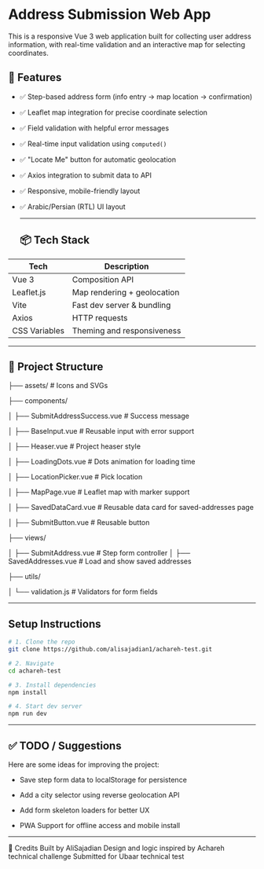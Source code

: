 # Address Submission Web App

This is a responsive Vue 3 web application built for collecting user address information, with real-time validation and an interactive map for selecting coordinates.  

## 🚀 Features
- ✅ Step-based address form (info entry → map location → confirmation)
- ✅ Leaflet map integration for precise coordinate selection
- ✅ Field validation with helpful error messages
- ✅ Real-time input validation using `computed()`
- ✅ "Locate Me" button for automatic geolocation
- ✅ Axios integration to submit data to API
- ✅ Responsive, mobile-friendly layout
- ✅ Arabic/Persian (RTL) UI layout

  ----------

  ## 📦 Tech Stack

| Tech           | Description                          |
|----------------|--------------------------------------|
| Vue 3          | Composition API                      |
| Leaflet.js     | Map rendering + geolocation          |
| Vite           | Fast dev server & bundling           |
| Axios          | HTTP requests                        |
| CSS Variables  | Theming and responsiveness           |

---------------

## 📂 Project Structure

├── assets/ # Icons and SVGs

├── components/

│ ├── SubmitAddressSuccess.vue # Success message

│ ├── BaseInput.vue # Reusable input with error support

│ ├── Heaser.vue # Project heaser style

│ ├── LoadingDots.vue # Dots animation for loading time

│ ├── LocationPicker.vue # Pick location 

│ ├── MapPage.vue # Leaflet map with marker support

│ ├── SavedDataCard.vue # Reusable data card for saved-addresses page

│ ├── SubmitButton.vue # Reusable button


├── views/

│ ├── SubmitAddress.vue # Step form controller
│ ├── SavedAddresses.vue # Load and show saved addresses


├── utils/


│ └── validation.js #  Validators for form fields

----------------------

##  Setup Instructions

```bash
# 1. Clone the repo
git clone https://github.com/alisajadian1/achareh-test.git

# 2. Navigate
cd achareh-test

# 3. Install dependencies
npm install

# 4. Start dev server
npm run dev

````
---------------------

 ## ✅ TODO / Suggestions
Here are some ideas for improving the project:

 * Save step form data to localStorage for persistence

 * Add a city selector using reverse geolocation API

 * Add form skeleton loaders for better UX

 * PWA Support for offline access and mobile install

---------------

🧠 Credits
Built by AliSajadian
Design and logic inspired by Achareh technical challenge
Submitted for Ubaar technical test
